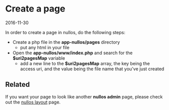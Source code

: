 Create a page
==================
2016-11-30



In order to create a page in nullos, do the following steps:

- Create a php file in the **app-nullos/pages** directory
    - put any html in your file
- Open the **app-nullos/www/index.php** and search for the **$uri2pagesMap** variable
    - add a new line to the **$uri2pagesMap** array, the key being the access uri, and the value being the file name that you've just created  
    
    



Related
-------------
If you want your page to look like another **nullos admin** page, please check out the [nullos layout](https://github.com/lingtalfi/nullos-admin/tree/master/doc/official/core-concepts/layout/nullos-layout.md) page.